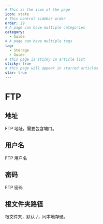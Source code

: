 ```yaml
---
# This is the icon of the page
icon: state
# This control sidebar order
order: 29
# A page can have multiple categories
category:
  - Guide
# A page can have multiple tags
tag:
  - Storage
  - Guide
# this page is sticky in article list
sticky: true
# this page will appear in starred articles
star: true
---
```


# FTP

## 地址

FTP 地址，需要包含端口。

## 用户名

FTP 用户名

## 密码

FTP 密码

## 根文件夹路径

根文件夹，默认 `/`，同本地存储。
